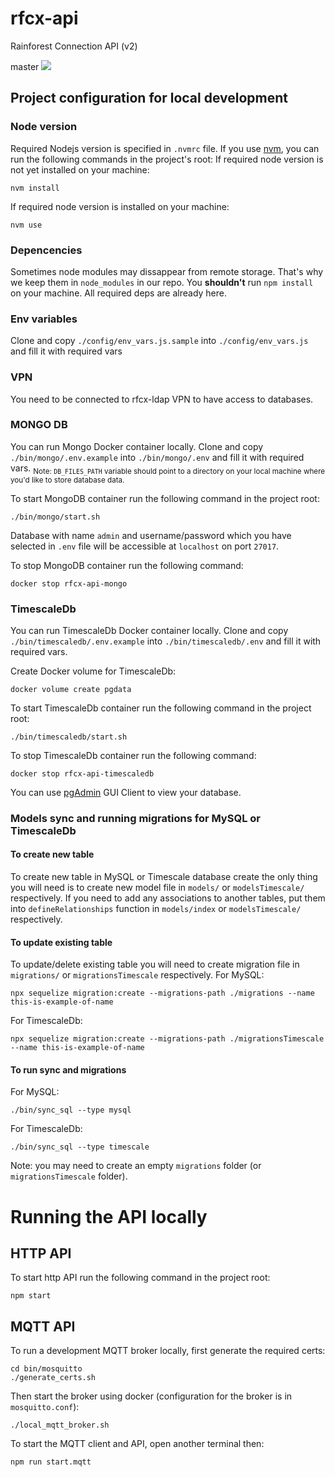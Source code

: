 rfcx-api
========

Rainforest Connection API (v2)

master
![](https://api.travis-ci.org/rfcx/rfcx-api.png?branch=master)

## Project configuration for local development

### Node version
Required Nodejs version is specified in `.nvmrc` file. If you use [nvm](https://github.com/nvm-sh/nvm), you can run the following commands in the project's root:
If required node version is not yet installed on your machine:
```
nvm install
```
If required node version is installed on your machine:
```
nvm use
```

### Depencencies
Sometimes node modules may dissappear from remote storage. That's why we keep them in `node_modules` in our repo. You **shouldn't** run `npm install` on your machine. All required deps are already here.

### Env variables
Clone and copy `./config/env_vars.js.sample` into `./config/env_vars.js` and fill it with required vars

### VPN
You need to be connected to rfcx-ldap VPN to have access to databases.

### MONGO DB
You can run Mongo Docker container locally.
Clone and copy `./bin/mongo/.env.example` into `./bin/mongo/.env` and fill it with required vars.
<sub>Note: `DB_FILES_PATH` variable should point to a directory on your local machine where you'd like to store database data.</sub>

To start MongoDB container run the following command in the project root:
```
./bin/mongo/start.sh
```
Database with name `admin` and username/password which you have selected in `.env` file will be accessible at `localhost` on port `27017`.

To stop MongoDB container run the following command:
```
docker stop rfcx-api-mongo
```

### TimescaleDb
You can run TimescaleDb Docker container locally.
Clone and copy `./bin/timescaledb/.env.example` into `./bin/timescaledb/.env` and fill it with required vars.

Create Docker volume for TimescaleDb:
```
docker volume create pgdata
```

To start TimescaleDb container run the following command in the project root:
```
./bin/timescaledb/start.sh
```

To stop TimescaleDb container run the following command:
```
docker stop rfcx-api-timescaledb
```

You can use [pgAdmin](https://www.pgadmin.org/download/)  GUI Client to view your database.

### Models sync and running migrations for MySQL or TimescaleDb

#### To create new table
To create new table in MySQL or Timescale database create the only thing you will need is to create new model file in `models/` or `modelsTimescale/` respectively.
If you need to add any associations to another tables, put them into `defineRelationships` function in `models/index` or `modelsTimescale/` respectively.

#### To update existing table
To update/delete existing table you will need to create migration file in `migrations/` or `migrationsTimescale` respectively.
For MySQL:
```
npx sequelize migration:create --migrations-path ./migrations --name this-is-example-of-name
```
For TimescaleDb:
```
npx sequelize migration:create --migrations-path ./migrationsTimescale --name this-is-example-of-name
```

#### To run sync and migrations
For MySQL:
```
./bin/sync_sql --type mysql
```
For TimescaleDb:
```
./bin/sync_sql --type timescale
```

Note: you may need to create an empty `migrations` folder (or `migrationsTimescale` folder).

# Running the API locally
## HTTP API
To start http API run the following command in the project root:
```
npm start
```

## MQTT API

To run a development MQTT broker locally, first generate the required certs:

```
cd bin/mosquitto
./generate_certs.sh
```

Then start the broker using docker (configuration for the broker is in `mosquitto.conf`):

```
./local_mqtt_broker.sh
```

To start the MQTT client and API, open another terminal then:

```
npm run start.mqtt
```

